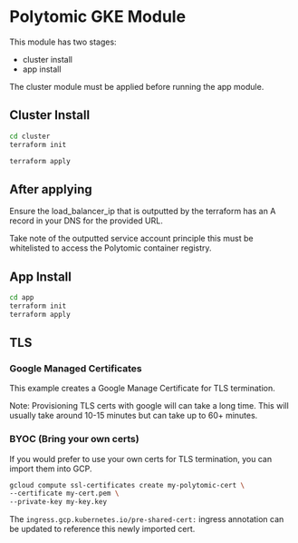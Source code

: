 # Polytomic GKE Module


This module has two stages:
- cluster install
- app install


The cluster module must be applied before running the app module.


## Cluster Install

```sh
cd cluster 
terraform init
```


```sh
terraform apply
```
## After applying
Ensure the load_balancer_ip that is outputted by the terraform has an A record in your DNS for the provided URL.

Take note of the outputted service account principle this must be whitelisted 
to access the Polytomic container registry.



## App Install

```sh
cd app 
terraform init
terraform apply
```

## TLS

### Google Managed Certificates

This example creates a Google Manage Certificate for TLS termination.


Note: Provisioning TLS certs with google will can take a long time. This will usually take around 10-15 minutes but can take up to 60+ minutes.

### BYOC (Bring your own certs)

If you would prefer to use your own certs for TLS termination, you can import them into GCP.

```sh
gcloud compute ssl-certificates create my-polytomic-cert \
--certificate my-cert.pem \
--private-key my-key.key
```

The `ingress.gcp.kubernetes.io/pre-shared-cert:` ingress annotation can be updated to reference this newly imported cert.